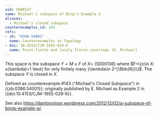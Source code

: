 ```yaml
---
uid: S000137
name: Michael's subspace of Bing's Example G
aliases:
  - Michael's closed subspace
counterexamples_id: 143
refs:
- zb: "0386.54001"
  name: Counterexamples in Topology
- doi: 10.4153/CJM-1955-029-6
  name: Point-finite and localy finite coverings (E. Michael)
---
```


This space is the subspace $Y = M \cup F$ of $X=$ {S000136} where
$F=\{x\in X: x(\lambda)=1 \text{ for only finitely many }\lambda\in 2^{\Bbb{R}}\}$.
The subspace $Y$ is closed in $X$.

Defined as counterexample #143 ("Michael's Closed Subspace")
in {{zb:0386.54001}};
originally published by E. Michael as Example 2 in {{doi:10.4153/CJM-1955-029-6}}.

See also <https://dantopology.wordpress.com/2012/12/02/a-subspace-of-bings-example-g/>.
